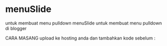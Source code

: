 menuSlide
=========

untuk membuat menu pulldown
menuSlide untuk membuat menu pulldown di blogger

CARA MASANG
upload ke hosting anda dan tambahkan kode sebelum </head>:
<script src='<path>/jqueryslidemenu.js' type='text/javascript'/>

dimana <path> adalah lokasi tempat menaruh jqueryslidemenu.js dan jqueryslidemenu.css
